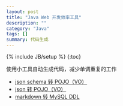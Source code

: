 ```yaml
---
layout: post
title: "Java Web 开发效率工具"
description: ""
category: "Java"
tags: []
summary: 代码生成
---
```

{% include JB/setup %}
{:toc}

使用小工具自动生成代码，减少单调重复的工作

* [json schema 转 POJO（VO）](/assets/tools/jsonschema2java.html)
* [json 转 POJO（VO）](/assets/tools/json2java.html)
* [markdown 转 MySQL DDL](/assets/tools/md-to-mysql-ddl.html)